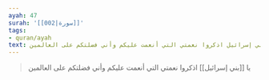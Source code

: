```yaml
---
ayah: 47
surah: '[[002|سورة]]'
tags:
- quran/ayah
text: يا بني إسرائيل اذكروا نعمتي التي أنعمت عليكم وأني فضلتكم على العالمين
---
```

> يا [[بني إسرائيل]] اذكروا نعمتي التي أنعمت عليكم وأني فضلتكم على العالمين
